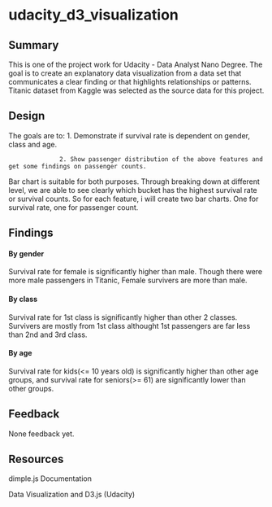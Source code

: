 # udacity_d3_visualization

## Summary

This is one of the project work for Udacity - Data Analyst Nano Degree. The goal is to create an explanatory data visualization from a data set that communicates a clear finding or that highlights relationships or patterns. Titanic dataset from Kaggle was selected as the source data for this project.


## Design

The goals are to: 1. Demonstrate if survival rate is dependent on gender, class and age.

                  2. Show passenger distribution of the above features and get some findings on passenger counts. 
Bar chart is suitable for both purposes. Through breaking down at different level, we are able to see clearly which bucket has the highest survival rate or survival counts.
So for each feature, i will create two bar charts. One for survival rate, one for passenger count.

## Findings

#### By gender

 Survival rate for female is significantly higher than male.
 Though there were more male passengers in Titanic, Female survivers are more than male.
 
#### By class
 Survival rate for 1st class is significantly higher than other 2 classes.
 Survivers are mostly from 1st class althought 1st passengers are far less than 2nd and 3rd class.
 
#### By age
 Survival rate for kids(<= 10 years old) is significantly higher than other age groups, and survival rate for seniors(>= 61) are significantly lower than other groups.

## Feedback

None feedback yet.

## Resources

dimple.js Documentation

Data Visualization and D3.js (Udacity)

